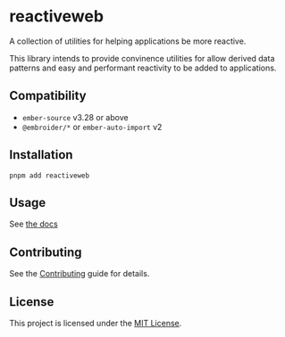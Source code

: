 # reactiveweb

A collection of utilities for helping applications be more reactive.

This library intends to provide convinence utilities for allow derived data patterns and easy and performant reactivity to be added to applications.

## Compatibility

- `ember-source` v3.28 or above
- `@embroider/*` or `ember-auto-import` v2

## Installation

```
pnpm add reactiveweb
```

## Usage

See [the docs](https://reactive.nullvoxpopuli.com)

## Contributing

See the [Contributing](CONTRIBUTING.md) guide for details.

## License

This project is licensed under the [MIT License](LICENSE.md).
